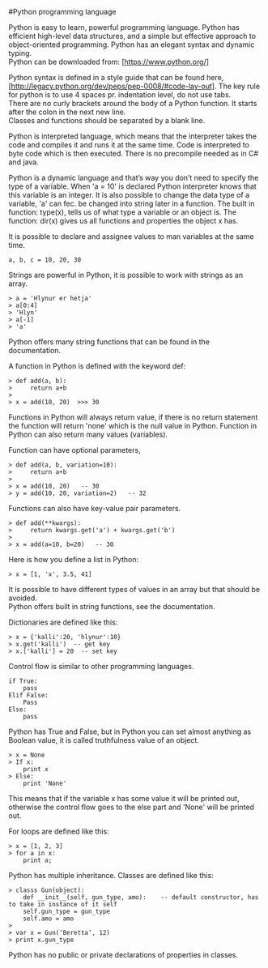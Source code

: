 #Python programming language 

Python is easy to learn, powerful programming language.  Python has efficient high-level data structures, 
and a simple but effective approach to object-oriented programming.    Python has an elegant syntax and dynamic typing.    
Python can be downloaded from: [https://www.python.org/]

Python syntax is defined in a style guide 	that can be found here, 
[http://legacy.python.org/dev/peps/pep-0008/#code-lay-out].
The key rule for python is to use 4 spaces pr. indentation level, do not use tabs.  
There are no curly brackets around the body of a Python function.  It starts after the colon in the next new line.   
Classes and functions should be separated by a blank line. 

Python is interpreted language, which means that the interpreter takes the code and compiles it and runs it at the same time. Code is interpreted to byte code which is then executed.   There is no precompile needed as in C# and java. 

Python is a dynamic language and that’s way you don’t need to specify the type of a variable.  When 'a = 10' is declared Python interpreter knows that this variable is an integer.  It is also possible to change the data type of a variable, 'a' can fec. be changed into string later in a function. The built in function: type(x), tells us of what type a variable or an object is. The function: dir(x) gives us all functions and properties the object x has. 

It is possible to declare and assignee values to man variables at the same time. 
```
a, b, c = 10, 20, 30
```

Strings are powerful in Python, it is possible to work with strings as an array. 
```
> a = 'Hlynur er hetja'
> a[0:4]
> 'Hlyn'
> a[-1]
> 'a'
```
Python offers many string functions that can be found in the documentation.

A function in Python is defined with the keyword def: 
```
> def add(a, b):
>     return a+b
>
> x = add(10, 20)  >>> 30
```
Functions in Python will always return value, if there is no return statement the function will return 'none' 
which is the null value in Python.   Function in Python can also return many values (variables).   

Function can have optional parameters, 
```
> def add(a, b, variation=10):
>     return a+b
>
> x = add(10, 20)   -- 30
> y = add(10, 20, variation=2)   -- 32
```

Functions can also have key-value pair parameters. 
```
> def add(**kwargs):
>     return kwargs.get('a') + kwargs.get('b')
>
> x = add(a=10, b=20)   -- 30
```

Here is how you define a list in Python:
```
> x = [1, 'x', 3.5, 41]
```
It is possible to have different types of values in an array but that should be avoided.   
Python offers built in string functions, see the documentation. 

Dictionaries are defined like this:
```
> x = {'kalli':20, 'hlynur':10}
> x.get('kalli')  -- get key
> x.['kalli'] = 20  -- set key
```

Control flow is similar to other programming languages. 
```
if True:
    pass
Elif False:
    Pass
Else:
    pass
```

Python has True and False, but in Python you can set almost anything as Boolean value, it is called truthfulness 
value of an object. 
```
> x = None
> If x:
    print x
> Else:
    print 'None'
```
    
This means that if the variable x has some value it will be printed out, otherwise the control flow goes to the else 
part and 'None' will be printed out. 

For loops are defined like this:
```
> x = [1, 2, 3]
> for a in x:     
    print a;
```

Python has multiple inheritance.  Classes are defined like this:
```
> classs Gun(object): 
    def __init__(self, gun_type, amo):    -- default constructor, has to take in instance of it self 
    self.gun_type = gun_type
    self.amo = amo    
>
> var x = Gun(‘Beretta’, 12)
> print x.gun_type
```

Python has no public or private declarations of properties in classes.   


